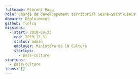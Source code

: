 ```yaml
---
fullname: Florent Facq
role: Chargé de développement territorial Seine-Saint-Denis
domaine: Déploiement
github: flofcq
missions:
  - start: 2018-09-25
    end: 2019-12-31
    status: admin
    employer: Ministère de la Culture
    startups:
      - pass-culture
startups:
  - pass-culture
teams: []
---
```

